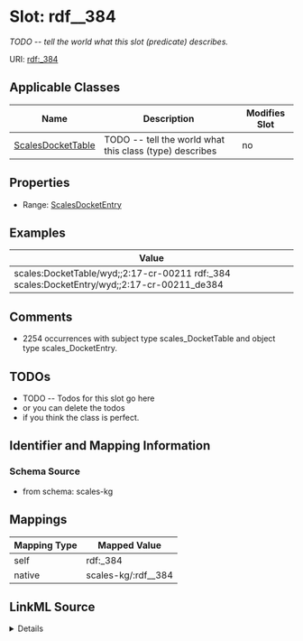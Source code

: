 

# Slot: rdf__384


_TODO -- tell the world what this slot (predicate) describes._





URI: [rdf:_384](http://www.w3.org/1999/02/22-rdf-syntax-ns#_384)



<!-- no inheritance hierarchy -->





## Applicable Classes

| Name | Description | Modifies Slot |
| --- | --- | --- |
| [ScalesDocketTable](../classes/ScalesDocketTable.md) | TODO -- tell the world what this class (type) describes |  no  |







## Properties

* Range: [ScalesDocketEntry](../classes/ScalesDocketEntry.md)






## Examples

| Value |
| --- |
| scales:DocketTable/wyd;;2:17-cr-00211 rdf:_384 scales:DocketEntry/wyd;;2:17-cr-00211_de384 |

## Comments

* 2254 occurrences with subject type scales_DocketTable and object type scales_DocketEntry.

## TODOs

* TODO -- Todos for this slot go here
* or you can delete the todos
* if you think the class is perfect.

## Identifier and Mapping Information







### Schema Source


* from schema: scales-kg




## Mappings

| Mapping Type | Mapped Value |
| ---  | ---  |
| self | rdf:_384 |
| native | scales-kg/:rdf__384 |




## LinkML Source

<details>
```yaml
name: rdf__384
description: TODO -- tell the world what this slot (predicate) describes.
todos:
- TODO -- Todos for this slot go here
- or you can delete the todos
- if you think the class is perfect.
comments:
- 2254 occurrences with subject type scales_DocketTable and object type scales_DocketEntry.
examples:
- value: scales:DocketTable/wyd;;2:17-cr-00211 rdf:_384 scales:DocketEntry/wyd;;2:17-cr-00211_de384
from_schema: scales-kg
rank: 1000
slot_uri: rdf:_384
alias: rdf__384
domain_of:
- scales_DocketTable
range: scales_DocketEntry

```
</details>
